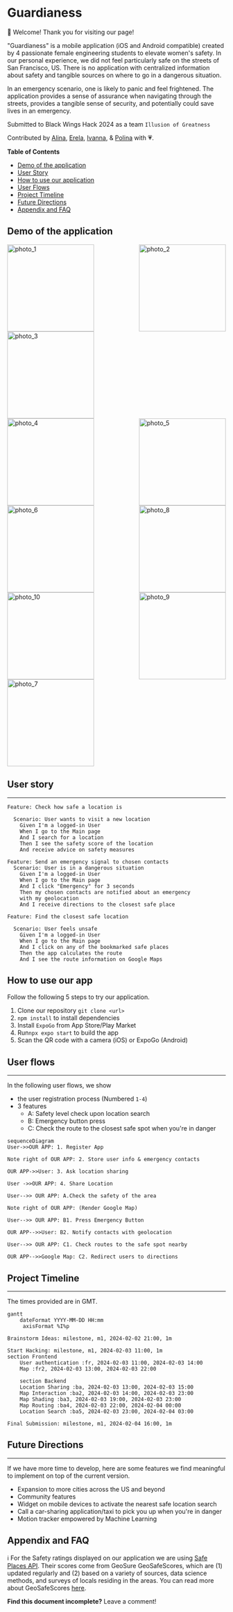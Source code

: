 Guardianess
===
<!-- ![downloads](https://img.shields.io/github/downloads/atom/atom/total.svg)
![build](https://img.shields.io/appveyor/ci/:user/:repo.svg)
![chat](https://img.shields.io/discord/:serverId.svg)
 -->
 
:tada:	Welcome! Thank you for visiting our page!

"Guardianess" is a mobile application (iOS and Android compatible) created by 4 passionate female engineering students to elevate women's safety. In our personal experience, we did not feel particularly safe on the streets of San Francisco, US. There is no application with centralized information about safety and tangible sources on where to go in a dangerous situation.

In an emergency scenario, one is likely to panic and feel frightened. The application provides a sense of assurance when navigating through the streets, provides a tangible sense of security, and potentially could save lives in an emergency. 

Submitted to Black Wings Hack 2024 as a team `Illusion of Greatness`


Contributed by [Alina](https://www.linkedin.com/in/alina-erofeeva-minerva), [Erela](https://linkedin.com/in/erela-yang-snow), [Ivanna](https://www.linkedin.com/in/ivanna-kreshchenetska/), & [Polina](https://www.linkedin.com/in/polina-vishnevskaya/) with :heartpulse:.

**Table of Contents**

- [Demo of the application](#Demo-of-the-application)
- [User Story](#User-story)
- [How to use our application](#How-to-use-our-app)
- [User Flows](#User-flows)
- [Project Timeline](#Project-timeline)
- [Future Directions](#Future-directions)
- [Appendix and FAQ](#Appendix-and-FAQ)

## Demo of the application
<div style="display: flex; flex-wrap: wrap; justify-content: space-between;">
 <img src="https://hackmd.io/_uploads/HJ3tEQp9T.jpg" alt="photo_1" width="200"/>
 <img src="https://hackmd.io/_uploads/BJ3tVmac6.jpg" alt="photo_2" width="200"/>
 <img src="https://hackmd.io/_uploads/B12tVQa56.jpg" alt="photo_3" width="200"/>

</div>

<div style="display: flex; flex-wrap: wrap; justify-content: space-between;">
<img src="https://hackmd.io/_uploads/rJhY4m6qT.jpg" alt="photo_4" width="200"/>
<img src="https://hackmd.io/_uploads/H1ntVQTq6.jpg" alt="photo_5" width="200"/>
</div>
<div style="display: flex; flex-wrap: wrap; justify-content: space-between;">
 <img src="https://hackmd.io/_uploads/B1htNmpcT.jpg" alt="photo_6" width="200"/>
<img src="https://hackmd.io/_uploads/HydAIX65T.jpg" alt="photo_8" width="200"/>
</div>
<div style="display: flex; flex-wrap: wrap; justify-content: space-between;">
 <img src="https://hackmd.io/_uploads/SJnK4Qpq6.jpg" alt="photo_10" width="200"/>
 <img src="https://hackmd.io/_uploads/Hk3tEQ656.jpg" alt="photo_9" width="200"/>
<img src="https://hackmd.io/_uploads/rkhF476qT.jpg" alt="photo_7" width="200"/>
</div>


## User story
---
```gherkin=
Feature: Check how safe a location is

  Scenario: User wants to visit a new location
    Given I'm a logged-in User
    When I go to the Main page
    And I search for a location
    Then I see the safety score of the location
    And receive advice on safety measures
```

```gherkin=
Feature: Send an emergency signal to chosen contacts
  Scenario: User is in a dangerous situation
    Given I'm a logged-in User
    When I go to the Main page
    And I click "Emergency" for 3 seconds
    Then my chosen contacts are notified about an emergency 
    with my geolocation  
    And I receive directions to the closest safe place
```
```gherkin=
Feature: Find the closest safe location

  Scenario: User feels unsafe
    Given I'm a logged-in User
    When I go to the Main page
    And I click on any of the bookmarked safe places
    Then the app calculates the route
    And I see the route information on Google Maps
```



## How to use our app
Follow the following 5 steps to try our application.
1. Clone our repository `git clone <url>`
2. `npm install` to install dependencies
3. Install `ExpoGo` from App Store/Play Market
4. Run`npx expo start` to build the app
5. Scan the QR code with a camera (iOS) or ExpoGo (Android)


## User flows
---

In the following user flows, we show 
- the user registration process (Numbered `1-4`)
- 3 features
    - A: Safety level check upon location search
    - B: Emergency button press
    - C: Check the route to the closest safe spot when you're in danger

```mermaid
sequenceDiagram
User->>OUR APP: 1. Register App

Note right of OUR APP: 2. Store user info & emergency contacts

OUR APP->>User: 3. Ask location sharing

User ->>OUR APP: 4. Share Location

User-->> OUR APP: A.Check the safety of the area

Note right of OUR APP: (Render Google Map)

User-->> OUR APP: B1. Press Emergency Button

OUR APP-->>User: B2. Notify contacts with geolocation

User-->> OUR APP: C1. Check routes to the safe spot nearby

OUR APP-->>Google Map: C2. Redirect users to directions
```

## Project Timeline
---
The times provided are in GMT.

```mermaid
gantt
    dateFormat YYYY-MM-DD HH:mm
     axisFormat %I%p

Brainstorm Ideas: milestone, m1, 2024-02-02 21:00, 1m

Start Hacking: milestone, m1, 2024-02-03 11:00, 1m
section Frontend
    User authentication :fr, 2024-02-03 11:00, 2024-02-03 14:00
    Map :fr2, 2024-02-03 13:00, 2024-02-03 22:00

    section Backend
    Location Sharing :ba, 2024-02-03 13:00, 2024-02-03 15:00
    Map Interaction :ba2, 2024-02-03 14:00, 2024-02-03 23:00
    Map Shading :ba3, 2024-02-03 19:00, 2024-02-03 23:00
    Map Routing :ba4, 2024-02-03 22:00, 2024-02-04 00:00
    Location Search :ba5, 2024-02-03 23:00, 2024-02-04 03:00

Final Submission: milestone, m1, 2024-02-04 16:00, 1m
```

## Future Directions
---

If we have more time to develop, here are some  features we find meaningful to implement on top of the current version.
- Expansion to more cities across the US and beyond
- Community features
- Widget on mobile devices to activate the nearest safe location search
- Call a car-sharing application/taxi to pick you up when you're in danger
- Motion tracker empowered by Machine Learning


## Appendix and FAQ

:information_source: For the Safety ratings displayed on our application we are using [Safe Places API](https://developers.amadeus.com/self-service/category/covid-19-and-travel-safety/api-doc/safe-place/api-reference). Their scores come from GeoSure GeoSafeScores, which are (1) updated regularly and (2) based on a variety of sources, data science methods, and surveys of locals residing in the areas. You can read more about GeoSafeScores [here](https://geosureglobal.com/faq).


**Find this document incomplete?** Leave a comment!
